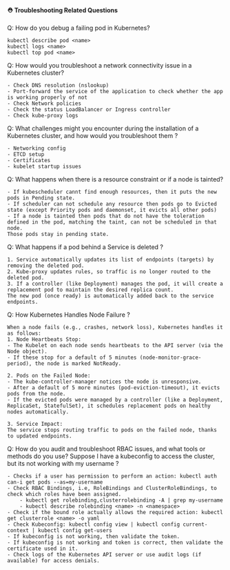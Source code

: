 #### ⛑ Troubleshooting Related Questions


Q:  How do you debug a failing pod in Kubernetes?
```
kubectl describe pod <name>
kubectl logs <name>
kubectl top pod <name>
```


Q: How would you troubleshoot a network connectivity issue in a Kubernetes cluster?
```
- Check DNS resolution (nslookup)
- Port-forward the service of the application to check whether the app is working properly of not
- Check Network policies
- Check the status LoadBalancer or Ingress controller
- Check kube-proxy logs
```


Q: What challenges might you encounter during the installation of a Kubernetes cluster, and how would you troubleshoot them ?
```
- Networking config
- ETCD setup
- Certificates
- kubelet startup issues
```


Q: What happens when there is a resource constraint or if a node is tainted? 
```
- If kubescheduler cannt find enough resources, then it puts the new pods in Pending state.
- If scheduler can not schedule any resource then pods go to Evicted state (except Priority pods and daemonset, it evicts all other pods)
- If a node is tainted then pods that do not have the toleration defined in the pod, matching the taint, can not be scheduled in that node.
Those pods stay in pending state. 
```


Q: What happens if a pod behind a Service is deleted ?
```
1. Service automatically updates its list of endpoints (targets) by removing the deleted pod.
2. Kube-proxy updates rules, so traffic is no longer routed to the deleted pod.
3. If a controller (like Deployment) manages the pod, it will create a replacement pod to maintain the desired replica count.
The new pod (once ready) is automatically added back to the service endpoints.
```


Q: How Kubernetes Handles Node Failure ?
```
When a node fails (e.g., crashes, network loss), Kubernetes handles it as follows:
1. Node Heartbeats Stop:
- The Kubelet on each node sends heartbeats to the API server (via the Node object).
- If these stop for a default of 5 minutes (node-monitor-grace-period), the node is marked NotReady.

2. Pods on the Failed Node:
- The kube-controller-manager notices the node is unresponsive.
- After a default of 5 more minutes (pod-eviction-timeout), it evicts pods from the node.
- If the evicted pods were managed by a controller (like a Deployment, ReplicaSet, StatefulSet), it schedules replacement pods on healthy nodes automatically.

3. Service Impact:
The service stops routing traffic to pods on the failed node, thanks to updated endpoints. 
```


Q: How do you audit and troubleshoot RBAC issues, and what tools or methods do you use? 
Suppose I have a kubeconfig to access the cluster, but its not working with my username ?
```
- Checks if a user has permission to perform an action: kubectl auth can-i get pods --as=my-username
- Check RBAC Bindings, i.e, RoleBindings and ClusterRoleBindings, to check which roles have been assigned.
    - kubectl get rolebinding,clusterrolebinding -A | grep my-username
    - kubectl describe rolebinding <name> -n <namespace>
- Check if the bound role actually allows the required action: kubectl get clusterrole <name> -o yaml
- Check Kubeconfig: kubectl config view | kubectl config current-context | kubectl config get-users
- If kubeconfig is not working, then validate the token.
- If kubeconfig is not working and token is correct, then validate the certificate used in it.
- Check logs of the Kubernetes API server or use audit logs (if available) for access denials.
```
